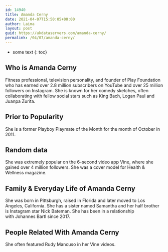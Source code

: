 ```yaml
---
id: 14940
title: Amanda Cerny
date: 2021-04-07T15:50:05+00:00
author: Laima
layout: post
guid: https://ukdataservers.com/amanda-cerny/
permalink: /04/07/amanda-cerny/
---
```


* some text
{: toc}


## Who is Amanda Cerny
                  
                  
                  
Fitness professional, television personality, and founder of Play Foundation who has earned over 2.8 million subscribers on YouTube and over 25 million followers on Instagram. She is known for her comedy sketches, often collaborating with fellow social stars such as King Bach, Logan Paul and Juanpa Zurita. 
                  
              
            
              
            
                
                
                
## Prior to Popularity
                  
                  
                  
She is a former Playboy Playmate of the Month for the month of October in 2011.
                  
              
            
              
            
                
                
                
## Random data
                  
                  
                  
She was extremely popular on the 6-second video app Vine, where she gained over 4 million followers. She was a cover model for Health & Wellness magazine.
                  
              
            
              
            
                
                
                
## Family & Everyday Life of Amanda Cerny
                  
                  
                  
She was born in Pittsburgh, raised in Florida and later moved to Los Angeles, California. She has a sister named Samantha and her half brother is Instagram star Nick Bateman. She has been in a relationship with Johannes Bartl since 2017.
                  
              
            
              
            
                
                
                
## People Related With Amanda Cerny
                  
                  
                  
She often featured Rudy Mancuso in her Vine videos.
                  
              
            
              
            
                
              
            
              
              
            
            
              
            
          
          
          